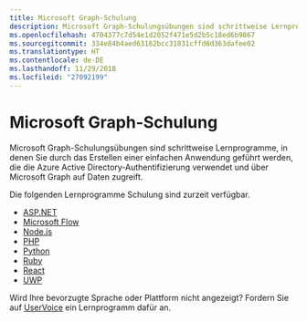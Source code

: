 ```yaml
---
title: Microsoft Graph-Schulung
description: Microsoft Graph-Schulungsübungen sind schrittweise Lernprogramme, in denen Sie durch das Erstellen einer einfachen Anwendung geführt werden, die die Azure Active Directory-Authentifizierung verwendet und über Microsoft Graph auf Daten zugreift.
ms.openlocfilehash: 4704377c7d54e1d2052f471e5d2b5c18ed6b9867
ms.sourcegitcommit: 334e84b4aed63162bcc31831cffd6d363dafee02
ms.translationtype: HT
ms.contentlocale: de-DE
ms.lasthandoff: 11/29/2018
ms.locfileid: "27092199"
---
```

# <a name="microsoft-graph-training"></a>Microsoft Graph-Schulung

Microsoft Graph-Schulungsübungen sind schrittweise Lernprogramme, in denen Sie durch das Erstellen einer einfachen Anwendung geführt werden, die die Azure Active Directory-Authentifizierung verwendet und über Microsoft Graph auf Daten zugreift.

Die folgenden Lernprogramme Schulung sind zurzeit verfügbar.

- [ASP.NET](https://docs.microsoft.com/graph/training/aspnet-tutorial/)
- [Microsoft Flow](https://docs.microsoft.com/graph/training/flow-tutorial/)
- [Node.js](https://docs.microsoft.com/graph/training/node-tutorial/)
- [PHP](https://docs.microsoft.com/graph/training/php-tutorial/)
- [Python](https://docs.microsoft.com/graph/training/python-tutorial/)
- [Ruby](https://docs.microsoft.com/graph/training/ruby-tutorial/)
- [React](https://docs.microsoft.com/graph/training/react-tutorial/)
- [UWP](https://docs.microsoft.com/graph/training/uwp-tutorial/)

Wird Ihre bevorzugte Sprache oder Plattform nicht angezeigt? Fordern Sie auf [UserVoice](https://officespdev.uservoice.com/forums/224641-feature-requests-and-feedback/category/101632-microsoft-graph-o365-rest-apis) ein Lernprogramm dafür an.
